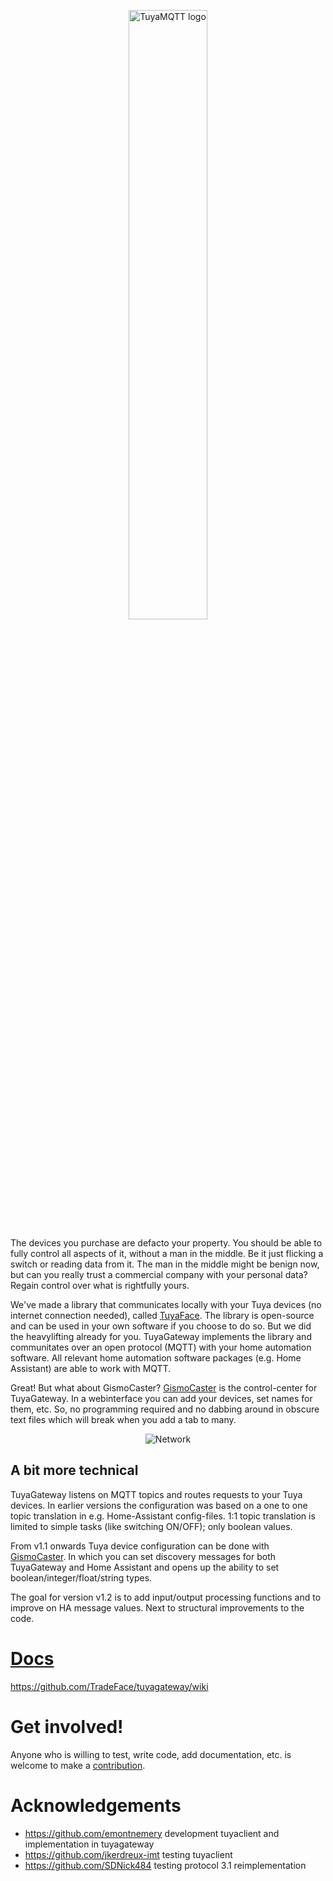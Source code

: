 <p align="center"><img width="50%" alt="TuyaMQTT logo" src="https://github.com/TradeFace/tuyagateway/blob/development/docs/tuyagateway_logo.png?raw=true"></p>

The devices you purchase are defacto your property. You should be able to fully control all aspects of it, without a man in the middle. Be it just flicking a switch or reading data from it. The man in the middle might be benign now, but can you really trust a commercial company with your personal data? Regain control over what is rightfully yours.

We've made a library that communicates locally with your Tuya devices (no internet connection needed), called [TuyaFace](https://github.com/TradeFace/tuyaface). The library is open-source and can be used in your own software if you choose to do so. But we did the heavylifting already for you. TuyaGateway implements the library and communitates over an open protocol (MQTT) with your home automation software. All relevant home automation software packages (e.g. Home Assistant) are able to work with MQTT. 

Great! But what about GismoCaster? [GismoCaster](https://github.com/TradeFace/gismocaster) is the control-center for TuyaGateway. In a webinterface you can add your devices, set names for them, etc. So, no programming required and no dabbing around in obscure text files which will break when you add a tab to many.

<p align="center"><img alt="Network" src="https://github.com/TradeFace/tuyagateway/blob/development/docs/network_bg.png?raw=true"></p>

A bit more technical
----------
TuyaGateway listens on MQTT topics and routes requests to your Tuya devices. In earlier versions the configuration was based on a one to one topic translation in e.g. Home-Assistant config-files. 1:1 topic translation is limited to simple tasks (like switching ON/OFF); only boolean values. 

From v1.1 onwards Tuya device configuration can be done with [GismoCaster](https://github.com/TradeFace/gismocaster). In which you can set discovery messages for both TuyaGateway and Home Assistant and opens up the ability to set boolean/integer/float/string types. 

The goal for version v1.2 is to add input/output processing functions and to improve on HA message values. Next to structural improvements to the code. 


[Docs](https://github.com/TradeFace/tuyagateway/wiki)
================
https://github.com/TradeFace/tuyagateway/wiki

Get involved!
================
Anyone who is willing to test, write code, add documentation, etc. is welcome to make a [contribution](https://github.com/TradeFace/tuyagateway/blob/development/CONTRIBUTING.md). 


Acknowledgements
=================
- https://github.com/emontnemery development tuyaclient and implementation in tuyagateway
- https://github.com/jkerdreux-imt testing tuyaclient
- https://github.com/SDNick484 testing protocol 3.1 reimplementation
